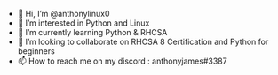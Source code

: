- 👋 Hi, I’m @anthonylinux0
- 👀 I’m interested in Python and Linux
- 🌱 I’m currently learning Python & RHCSA
- 💞️ I’m looking to collaborate on RHCSA 8 Certification and Python for beginners 
- 📫 How to reach me on my discord : anthonyjames#3387 

<!---
anthonylinux0/anthonylinux0 is a ✨ special ✨ repository because its `README.md` (this file) appears on your GitHub profile.
You can click the Preview link to take a look at your changes.
--->
